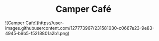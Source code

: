 <h1 align="center"> Camper Café </h1>
![Camper Café](https://user-images.githubusercontent.com/127773967/231581030-c0667e23-9e83-4945-b9b5-f5218801a2b1.png)
